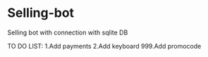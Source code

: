 # Selling-bot
Selling bot with connection with sqlite DB


TO DO LIST:
1.Add payments
2.Add keyboard
999.Add promocode
